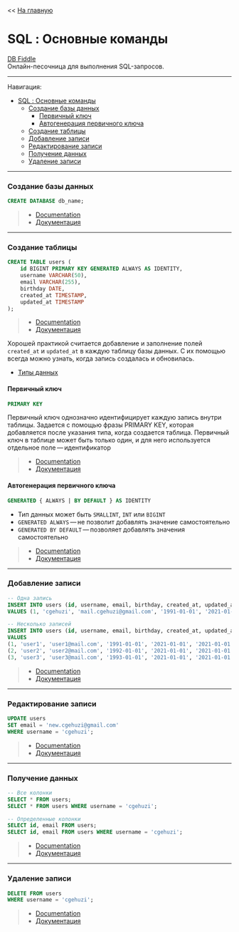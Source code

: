 << [На главную](../README.md)

# SQL : Основные команды

[DB Fiddle](https://www.db-fiddle.com/)<br>
Онлайн-песочница для выполнения SQL-запросов.

---

Навигация:

- [SQL : Основные команды](#sql--основные-команды)
  - [Создание базы данных](#создание-базы-данных)
    - [Первичный ключ](#первичный-ключ)
    - [Автогенерация первичного ключа](#автогенерация-первичного-ключа)
  - [Создание таблицы](#создание-таблицы)
  - [Добавление записи](#добавление-записи)
  - [Редактирование записи](#редактирование-записи)
  - [Получение данных](#получение-данных)
  - [Удаление записи](#удаление-записи)

---

### Создание базы данных

```sql
CREATE DATABASE db_name;
```

> - [Documentation](https://www.postgresql.org/docs/current/sql-createtable.html)
> - [Документация](https://postgrespro.ru/docs/postgresql/current/sql-createdatabase)

---

### Создание таблицы

```sql
CREATE TABLE users (
    id BIGINT PRIMARY KEY GENERATED ALWAYS AS IDENTITY,
    username VARCHAR(50),
    email VARCHAR(255),
    birthday DATE,
    created_at TIMESTAMP,
    updated_at TIMESTAMP
);
```

> - [Documentation](https://www.postgresql.org/docs/current/sql-createtable.html)
> - [Документация](https://postgrespro.ru/docs/postgresql/current/sql-createtable)

Хорошей практикой считается добавление и заполнение полей `created_at` и `updated_at` в каждую таблицу базы данных. С их помощью всегда можно узнать, когда запись создалась и обновилась.

- [Типы данных](./sql-types.md)

#### Первичный ключ

```sql
PRIMARY KEY
```

Первичный ключ однозначно идентифицирует каждую запись внутри таблицы. Задается с помощью фразы PRIMARY KEY, которая добавляется после указания типа, когда создается таблица. Первичный ключ в таблице может быть только один, и для него используется отдельное поле — идентификатор

> - [Documentation](https://www.postgresql.org/docs/current/sql-createtable.html#SQL-CREATETABLE-PARMS-PRIMARY-KEY)
> - [Документация](https://postgrespro.ru/docs/postgresql/current/sql-createtable#SQL-CREATETABLE-PARMS-PRIMARY-KEY)

#### Автогенерация первичного ключа

```sql
GENERATED { ALWAYS | BY DEFAULT } AS IDENTITY
```

- Тип данных может быть `SMALLINT`, `INT` или `BIGINT`
- `GENERATED ALWAYS` — не позволит добавлять значение самостоятельно
- `GENERATED BY DEFAULT` — позволяет добавлять значения самостоятельно

> - [Documentation](https://www.postgresql.org/docs/current/sql-createtable.html#SQL-CREATETABLE-PARMS-GENERATED-IDENTITY)
> - [Документация](https://postgrespro.ru/docs/postgrespro/current/sql-createtable#SQL-CREATETABLE-PARMS-GENERATED-IDENTITY)

---

### Добавление записи

```sql
-- Одна запись
INSERT INTO users (id, username, email, birthday, created_at, updated_at)
VALUES (1, 'cgehuzi', 'mail.cgehuzi@gmail.com', '1991-01-01', '2021-01-01', '2021-01-01');

-- Несколько записей
INSERT INTO users (id, username, email, birthday, created_at, updated_at)
VALUES
(1, 'user1', 'user1@mail.com', '1991-01-01', '2021-01-01', '2021-01-01'),
(2, 'user2', 'user2@mail.com', '1992-01-01', '2021-01-01', '2021-01-01'),
(3, 'user3', 'user3@mail.com', '1993-01-01', '2021-01-01', '2021-01-01');
```

> - [Documentation](https://www.postgresql.org/docs/current/sql-insert.html)
> - [Документация](https://postgrespro.ru/docs/postgresql/current/sql-insert)

---

### Редактирование записи

```sql
UPDATE users
SET email = 'new.cgehuzi@gmail.com'
WHERE username = 'cgehuzi';
```

> - [Documentation](https://www.postgresql.org/docs/current/sql-update.html)
> - [Документация](https://postgrespro.ru/docs/postgresql/current/sql-update)

---

### Получение данных

```sql
-- Все колонки
SELECT * FROM users;
SELECT * FROM users WHERE username = 'cgehuzi';

-- Определенные колонки
SELECT id, email FROM users;
SELECT id, email FROM users WHERE username = 'cgehuzi';
```

> - [Documentation](https://www.postgresql.org/docs/current/sql-select.html)
> - [Документация](https://postgrespro.ru/docs/postgresql/current/sql-select)

---

### Удаление записи

```sql
DELETE FROM users
WHERE username = 'cgehuzi';
```

> - [Documentation](https://www.postgresql.org/docs/current/sql-delete.html)
> - [Документация](https://postgrespro.ru/docs/postgresql/current/sql-delete)
